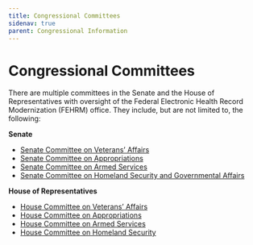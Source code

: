 ```yaml
---
title: Congressional Committees
sidenav: true
parent: Congressional Information
---
```

# Congressional Committees

There are multiple committees in the Senate and the House of Representatives with oversight of the Federal Electronic Health Record Modernization (FEHRM) office. They include, but are not limited to, the following:

**Senate**

* [Senate Committee on Veterans’ Affairs](https://www.veterans.senate.gov/)
* [Senate Committee on Appropriations](https://www.appropriations.senate.gov/)
* [Senate Committee on Armed Services](https://www.armed-services.senate.gov/)
* [Senate Committee on Homeland Security and Governmental Affairs](https://www.hsgac.senate.gov/)

**House of Representatives**

* [House Committee on Veterans’ Affairs](https://veterans.house.gov/)
* [House Committee on Appropriations](https://appropriations.house.gov/)  
* [House Committee on Armed Services](https://armedservices.house.gov/)
* [House Committee on Homeland Security](https://homeland.house.gov/)